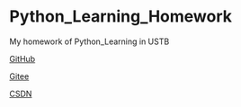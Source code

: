 # Python_Learning_Homework
My homework of Python_Learning in USTB

[GitHub](https://github.com/GLORYFeonix/Python_Learning_Homework)

[Gitee](https://gitee.com/gzy8810/Python_Learning_Homework)

[CSDN](https://blog.csdn.net/u013748897/article/details/117997305)

